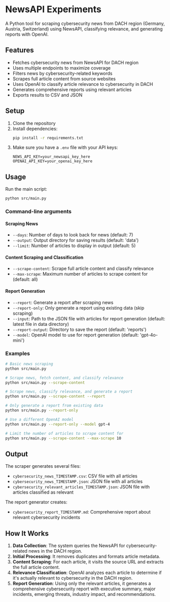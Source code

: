 # NewsAPI Experiments

A Python tool for scraping cybersecurity news from DACH region (Germany, Austria, Switzerland) using NewsAPI, classifying relevance, and generating reports with OpenAI.

## Features

- Fetches cybersecurity news from NewsAPI for DACH region
- Uses multiple endpoints to maximize coverage
- Filters news by cybersecurity-related keywords
- Scrapes full article content from source websites
- Uses OpenAI to classify article relevance to cybersecurity in DACH
- Generates comprehensive reports using relevant articles
- Exports results to CSV and JSON

## Setup

1. Clone the repository
2. Install dependencies:
   ```bash
   pip install -r requirements.txt
   ```
3. Make sure you have a `.env` file with your API keys:
   ```
   NEWS_API_KEY=your_newsapi_key_here
   OPENAI_API_KEY=your_openai_key_here
   ```

## Usage

Run the main script:

```bash
python src/main.py
```

### Command-line arguments

#### Scraping News
- `--days`: Number of days to look back for news (default: 7)
- `--output`: Output directory for saving results (default: 'data')
- `--limit`: Number of articles to display in output (default: 5)

#### Content Scraping and Classification
- `--scrape-content`: Scrape full article content and classify relevance
- `--max-scrape`: Maximum number of articles to scrape content for (default: all)

#### Report Generation
- `--report`: Generate a report after scraping news
- `--report-only`: Only generate a report using existing data (skip scraping)
- `--input`: Path to the JSON file with articles for report generation (default: latest file in data directory)
- `--report-output`: Directory to save the report (default: 'reports')
- `--model`: OpenAI model to use for report generation (default: 'gpt-4o-mini')

### Examples

```bash
# Basic news scraping
python src/main.py

# Scrape news, fetch content, and classify relevance
python src/main.py --scrape-content

# Scrape news, classify relevance, and generate a report
python src/main.py --scrape-content --report

# Only generate a report from existing data
python src/main.py --report-only

# Use a different OpenAI model
python src/main.py --report-only --model gpt-4

# Limit the number of articles to scrape content for
python src/main.py --scrape-content --max-scrape 10
```

## Output

The scraper generates several files:
- `cybersecurity_news_TIMESTAMP.csv`: CSV file with all articles
- `cybersecurity_news_TIMESTAMP.json`: JSON file with all articles
- `cybersecurity_relevant_articles_TIMESTAMP.json`: JSON file with articles classified as relevant

The report generator creates:
- `cybersecurity_report_TIMESTAMP.md`: Comprehensive report about relevant cybersecurity incidents

## How It Works

1. **Data Collection**: The system queries the NewsAPI for cybersecurity-related news in the DACH region.
2. **Initial Processing**: It removes duplicates and formats article metadata.
3. **Content Scraping**: For each article, it visits the source URL and extracts the full article content.
4. **Relevance Classification**: OpenAI analyzes each article to determine if it's actually relevant to cybersecurity in the DACH region.
5. **Report Generation**: Using only the relevant articles, it generates a comprehensive cybersecurity report with executive summary, major incidents, emerging threats, industry impact, and recommendations.